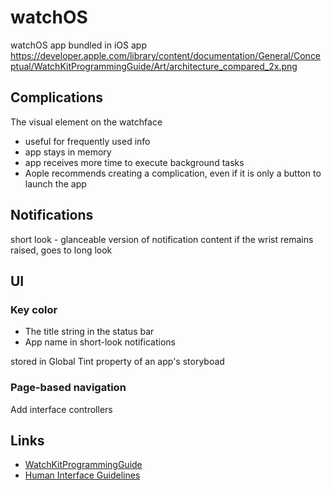 # watchOS

watchOS app bundled in iOS app
<https://developer.apple.com/library/content/documentation/General/Conceptual/WatchKitProgrammingGuide/Art/architecture_compared_2x.png>

## Complications

The visual element on the watchface

* useful for frequently used info
* app stays in memory
* app receives more time to execute background tasks
* Aople recommends creating a complication, even if it is only a button to launch the app


## Notifications

short look - glanceable version of notification content
if the wrist remains raised, goes to long look

## UI

### Key color

- The title string in the status bar
- App name in short-look notifications


stored in Global Tint property of an app's storyboad

### Page-based navigation
Add interface controllers

## Links

- [WatchKitProgrammingGuide](https://developer.apple.com/library/content/documentation/General/Conceptual/WatchKitProgrammingGuide/)
- [Human Interface Guidelines](https://developer.apple.com/watchos/human-interface-guidelines/)


